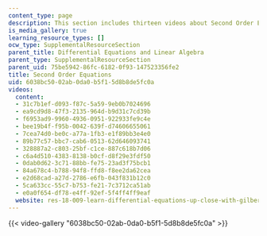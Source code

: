 ```yaml
---
content_type: page
description: This section includes thirteen videos about Second Order Equations.
is_media_gallery: true
learning_resource_types: []
ocw_type: SupplementalResourceSection
parent_title: Differential Equations and Linear Algebra
parent_type: SupplementalResourceSection
parent_uid: 75be5942-86fc-6182-0f93-147523356fe2
title: Second Order Equations
uid: 6038bc50-02ab-0da0-b5f1-5d8b8de5fc0a
videos:
  content:
  - 31c7b1ef-d093-f87c-5a59-9eb0b7024696
  - ea9cd9d8-47f3-2135-964d-b9d31c7cd39b
  - f6953ad9-9960-4936-0951-922933fe9c4e
  - bee19b4f-f95b-0042-639f-d74606655061
  - 7cea74d0-be0c-a77a-1fb3-e1f89bb3e4e0
  - 89b77c57-bbc7-cab6-0513-62d646093741
  - 328887a2-c803-25bf-c1ce-887c618b7d06
  - c6a4d510-4383-8138-b0cf-d8f29e3fdf50
  - 0dab0d62-3c71-88bb-fe75-23ad3f75bcb1
  - 84a678c4-b788-94f8-ffd8-f8ee2da62cea
  - e2d68cad-a27d-2786-e6fb-043f831b12c0
  - 5ca633cc-55c7-b753-fe21-7c3712ca51ab
  - e0a0f654-df78-e4ff-92ef-5f4ff4ff9eaf
  website: res-18-009-learn-differential-equations-up-close-with-gilbert-strang-and-cleve-moler-fall-2015
---
```



{{< video-gallery "6038bc50-02ab-0da0-b5f1-5d8b8de5fc0a" >}}

